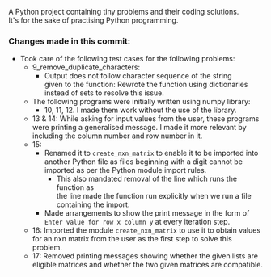 A Python project containing tiny problems and their coding solutions.  
It's for the sake of practising Python programming.

### Changes made in this commit:
- Took care of the following test cases for the following problems:
  - 9_remove_duplicate_characters:
      - Output does not follow character sequence of the string  
    given to the function: Rewrote the function using dictionaries  
    instead of sets to resolve this issue.
  - The following programs were initially written using numpy library:
    - 10, 11, 12. I made them work without the use of the library.
  - 13 & 14: While asking for input values from the user, these programs  
  were printing a generalised message. I made it more relevant by  
  including the column number and row number in it.
  - 15: 
    - Renamed it to `create_nxn_matrix` to enable it to be imported into  
    another Python file as files beginning with a digit cannot be  
    imported as per the Python module import rules.
      - This also mandated removal of the line which runs the function as  
      the line made the function run explicitly  when we run a file  
      containing the import.
    - Made arrangements to show the print message in the form of  
    `Enter value for row x column y` at every iteration step.
  - 16: Imported the module `create_nxn_matrix` to use it to obtain values  
  for an nxn matrix from the user as the first step to solve this problem.
  - 17: Removed printing messages showing whether the given lists are  
  eligible matrices and whether the two given matrices are compatible.